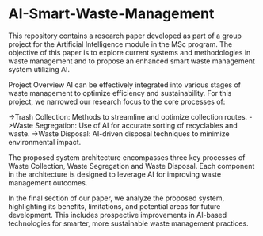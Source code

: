 # AI-Smart-Waste-Management
This repository contains a research paper developed as part of a group project for the Artificial Intelligence module in the MSc program. The objective of this paper is to explore current systems and methodologies in waste management and to propose an enhanced smart waste management system utilizing AI.

Project Overview
AI can be effectively integrated into various stages of waste management to optimize efficiency and sustainability. For this project, we narrowed our research focus to the core processes of:

->Trash Collection: Methods to streamline and optimize collection routes.
->Waste Segregation: Use of AI for accurate sorting of recyclables and waste.
->Waste Disposal: AI-driven disposal techniques to minimize environmental impact.

The proposed system architecture encompasses three key processes of Waste Collection, Waste Segregation and Waste Disposal. Each component in the architecture is designed to leverage AI for improving waste management outcomes.

In the final section of our paper, we analyze the proposed system, highlighting its benefits, limitations, and potential areas for future development. This includes prospective improvements in AI-based technologies for smarter, more sustainable waste management practices.

